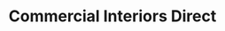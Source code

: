 ---
title: "Commercial Interiors Direct"
url: /riverdale/commercial-interiors-direct/
shop: furniture
---